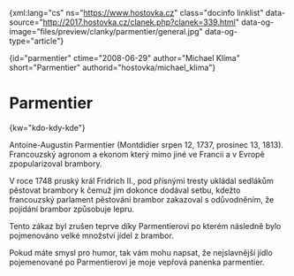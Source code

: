 
{xml:lang="cs" ns="https://www.hostovka.cz" class="docinfo linklist" data-source="http://2017.hostovka.cz/clanek.php?clanek=339.html" data-og-image="files/preview/clanky/parmentier/general.jpg" data-og-type="article"}

{id="parmentier" ctime="2008-06-29" author="Michael Klíma" short="Parmentier" authorid="hostovka/michael_klima"}

# Parmentier

{kw="kdo-kdy-kde"}

Antoine-Augustin Parmentier (Montdidier srpen 12, 1737, prosinec 13, 1813). Francouzský agronom a ekonom který mimo jiné ve Francii a v Evropě zpopularizoval brambory.

V roce 1748 pruský král Fridrich II., pod přísnými tresty ukládal sedlákům pěstovat brambory k čemuž jim dokonce dodával setbu, kdežto francouzský parlament pěstování brambor zakazoval s odůvodněním, že pojídání brambor způsobuje lepru.

Tento zákaz byl zrušen teprve díky Parmentierovi po kterém následně bylo pojmenováno velké množství jídel z brambor.

Pokud máte smysl pro humor, tak vám mohu napsat, že nejslavnější jídlo pojemenované po Parmentierovi je moje vepřová panenka parmentier.

